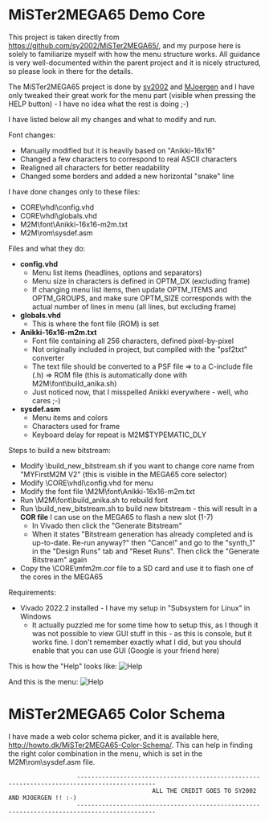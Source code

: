 MiSTer2MEGA65 Demo Core
=======================

This project is taken directly from
https://github.com/sy2002/MiSTer2MEGA65/, and my purpose here is solely to familiarize myself with how the menu structure works.
All guidance is very well-documented within the parent project and it is
nicely structured, so please look in there for the details.

The MiSTer2MEGA65 project is done by [sy2002](https://github.com/sy2002) and [MJoergen](https://github.com/MJoergen) and I have only tweaked their great work for the menu part (visible when pressing the HELP button) - I have no idea what the rest is doing ;-)

I have listed below all my changes and what to modify and run.

Font changes:
* Manually modified but it is heavily based on "Anikki-16x16"
* Changed a few characters to correspond to real ASCII characters
* Realigned all characters for better readability
* Changed some borders and added a new horizontal "snake" line

I have done changes only to these files:
* CORE\vhdl\config.vhd
* CORE\vhdl\globals.vhd
* M2M\font\Anikki-16x16-m2m.txt
* M2M\rom\sysdef.asm

Files and what they do:
* **config.vhd**
  - Menu list items (headlines, options and separators)
  - Menu size in characters is defined in OPTM_DX (excluding frame)
  - If changing menu list items, then update OPTM_ITEMS and OPTM_GROUPS, and make
sure OPTM_SIZE corresponds with the actual number of lines in menu (all
lines, but excluding frame)
* **globals.vhd**
  - This is where the font file (ROM) is set
* **Anikki-16x16-m2m.txt**
  - Font file containing all 256 characters, defined pixel-by-pixel
  - Not originally included in project, but compiled with the "psf2txt" converter
  - The text file should be converted to a PSF file => to a C-include file (.h) => ROM file (this is automatically done with M2M\font\build_anika.sh)
  - Just noticed now, that I misspelled Anikki everywhere - well, who cares ;-)
* **sysdef.asm**
  - Menu items and colors
  - Characters used for frame
  - Keyboard delay for repeat is M2M$TYPEMATIC_DLY

Steps to build a new bitstream:
* Modify \build_new_bitstream.sh if you want to change core name from
"MYFirstM2M V2" (this is visible in the MEGA65 core selector)
* Modify \CORE\vhdl\config.vhd for menu
* Modify the font file \M2M\font\Anikki-16x16-m2m.txt
* Run \M2M\font\build_anika.sh to rebuild font
* Run \build_new_bitstream.sh to build new bitstream - this will result in a **COR file** I can use on the MEGA65 to flash a new slot (1-7)
  - In Vivado then click the "Generate Bitstream"
  - When it states "Bitstream generation has already completed and is up-to-date. Re-run anyway?" then "Cancel" and go to the "synth_1" in the "Design Runs" tab and "Reset Runs". Then click the "Generate Bitstream" again
 * Copy the \CORE\mfm2m.cor file to a SD card and use it to flash one of the cores in the MEGA65

Requirements:
* Vivado 2022.2 installed - I have my setup in "Subsystem for Linux" in Windows
  - It actually puzzled me for some time how to setup this, as I though it was not possible to view GUI stuff in this - as this is console, but it works fine. I don't remember exactly what I did, but you should enable that you can use GUI (Google is your friend here)

This is how the "Help" looks like:
![Help](http://howto.dk/MiSTer2MEGA65-Color-Schema/help.jpg)

And this is the menu:
![Help](http://howto.dk/MiSTer2MEGA65-Color-Schema/menu.jpg)

MiSTer2MEGA65 Color Schema
==========================

I have made a web color schema picker, and it is available here, http://howto.dk/MiSTer2MEGA65-Color-Schema/. This can help in finding the right color combination in the menu, which is set in the M2M\rom\sysdef.asm file.

                       --------------------------------------------------------------------------------------------
                                            ALL THE CREDIT GOES TO SY2002 AND MJOERGEN !! :-)
                       --------------------------------------------------------------------------------------------

